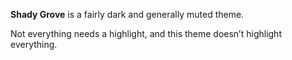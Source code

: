 **Shady Grove** is a fairly dark and generally muted theme.

Not everything needs a highlight, and this theme doesn’t highlight everything.
